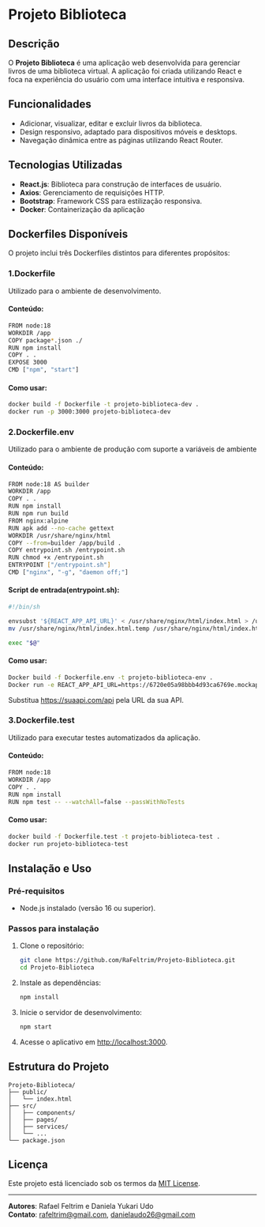 # Projeto Biblioteca

## Descrição
O **Projeto Biblioteca** é uma aplicação web desenvolvida para gerenciar livros de uma biblioteca virtual. A aplicação foi criada utilizando React e foca na experiência do usuário com uma interface intuitiva e responsiva.

## Funcionalidades
- Adicionar, visualizar, editar e excluir livros da biblioteca.
- Design responsivo, adaptado para dispositivos móveis e desktops.
- Navegação dinâmica entre as páginas utilizando React Router.

## Tecnologias Utilizadas
- **React.js**: Biblioteca para construção de interfaces de usuário.
- **Axios**: Gerenciamento de requisições HTTP.
- **Bootstrap**: Framework CSS para estilização responsiva.
- **Docker**: Containerização da aplicação

## Dockerfiles Disponíveis
O projeto inclui três Dockerfiles distintos para diferentes propósitos:

### 1.Dockerfile

Utilizado para o ambiente de desenvolvimento.

#### Conteúdo:
   ```bash
   FROM node:18
   WORKDIR /app
   COPY package*.json ./
   RUN npm install
   COPY . .
   EXPOSE 3000
   CMD ["npm", "start"]
   ```

#### Como usar:
   ```bash
   docker build -f Dockerfile -t projeto-biblioteca-dev .
   docker run -p 3000:3000 projeto-biblioteca-dev
   ```

### 2.Dockerfile.env

Utilizado para o ambiente de produção com suporte a variáveis de ambiente

#### Conteúdo:
   ```bash
   FROM node:18 AS builder
   WORKDIR /app
   COPY . .
   RUN npm install
   RUN npm run build
   FROM nginx:alpine
   RUN apk add --no-cache gettext
   WORKDIR /usr/share/nginx/html
   COPY --from=builder /app/build .
   COPY entrypoint.sh /entrypoint.sh
   RUN chmod +x /entrypoint.sh
   ENTRYPOINT ["/entrypoint.sh"]
   CMD ["nginx", "-g", "daemon off;"]
   ```

#### Script de entrada(entrypoint.sh):
   ```bash
   #!/bin/sh

   envsubst '${REACT_APP_API_URL}' < /usr/share/nginx/html/index.html > /usr/share/nginx/html/index.html.temp
   mv /usr/share/nginx/html/index.html.temp /usr/share/nginx/html/index.html

   exec "$@"
   ```

#### Como usar:
   ```bash
   Docker build -f Dockerfile.env -t projeto-biblioteca-env .
   Docker run -e REACT_APP_API_URL=https://6720e05a98bbb4d93ca6769e.mockapi.io/movies -p 80:80 projeto-biblioteca-env
   ```
Substitua https://suaapi.com/api pela URL da sua API.

### 3.Dockerfile.test

Utilizado para executar testes automatizados da aplicação.

#### Conteúdo:
   ```bash
   FROM node:18
   WORKDIR /app
   COPY . .
   RUN npm install
   RUN npm test -- --watchAll=false --passWithNoTests
   ```

#### Como usar:
   ```bash
   docker build -f Dockerfile.test -t projeto-biblioteca-test .
   docker run projeto-biblioteca-test
   ```

## Instalação e Uso
### Pré-requisitos
- Node.js instalado (versão 16 ou superior).

### Passos para instalação
1. Clone o repositório:
   ```bash
   git clone https://github.com/RaFeltrim/Projeto-Biblioteca.git
   cd Projeto-Biblioteca
   ```

2. Instale as dependências:
   ```bash
   npm install
   ```

3. Inicie o servidor de desenvolvimento:
   ```bash
   npm start
   ```

4. Acesse o aplicativo em [http://localhost:3000](http://localhost:3000).

## Estrutura do Projeto
```
Projeto-Biblioteca/
├── public/
│   └── index.html
├── src/
│   ├── components/
│   ├── pages/
│   ├── services/
│   └── ...
└── package.json
```

## Licença
Este projeto está licenciado sob os termos da [MIT License](LICENSE).

---
**Autores**: Rafael Feltrim e Daniela Yukari Udo  
**Contato**: [rafeltrim@gmail.com](mailto:rafeltrim@gmail.com), [danielaudo26@gmail.com](mailto:danielaudo26@gmail.com)
